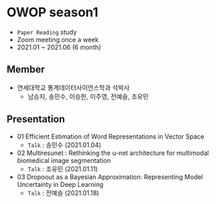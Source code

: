 # OWOP season1
- `Paper Reading` study
- Zoom meeting once a week
- 2021.01 ~ 2021.06 (6 month)
  
## Member
- 연세대학교 통계데이터사이언스학과 석박사
  - 남승지, 송민수, 이승한, 이주영, 전예슬, 조유민

## Presentation
- 01 Efficient Estimation of Word Representations in Vector Space
  - `Talk` : 송민수 (2021.01.04)
- 02 Multiresunet : Rethinking the u-net architecture for multimodal biomedical image segmentation
  - `Talk` : 조유민 (2021.01.11)
- 03 Dropoout as a Bayesian Approximation: Representing Model Uncertainty in Deep Learning
  - `Talk` : 전예슬 (2021.01.18)